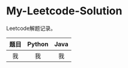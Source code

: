 # My-Leetcode-Solution
Leetcode解题记录。

| 题目 | Python | Java |
| :--: | :----: | :--: |
|  我  |   我   |  我  |